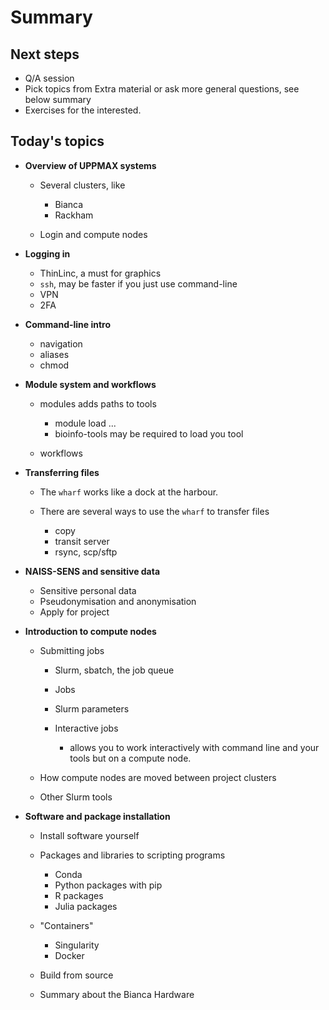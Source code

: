 # Summary

## Next steps

- Q/A session
- Pick topics from Extra material or ask more general questions, see below summary
- Exercises for the interested.

## Today's topics

- **Overview of UPPMAX systems**

    - Several clusters, like 

        - Bianca
        - Rackham

    - Login and compute nodes

- **Logging in**
 
    - ThinLinc, a must for graphics
    - ``ssh``, may be faster if you just use command-line
    - VPN
    - 2FA


- **Command-line intro**

    - navigation 
    - aliases
    - chmod


- **Module system and workflows**


    - modules adds paths to tools


        - module load ...
        - bioinfo-tools may be required to load you tool


    - workflows


- **Transferring files**


    - The ``wharf`` works like a dock at the harbour.
    - There are several ways to use the ``wharf`` to transfer files


      - copy
      - transit server
      - rsync, scp/sftp


- **NAISS-SENS and sensitive data**


    - Sensitive personal data
    - Pseudonymisation and anonymisation
    - Apply for project


- **Introduction to compute nodes**

    - Submitting jobs


        - Slurm, sbatch, the job queue
        - Jobs
        - Slurm parameters
        - Interactive jobs 

            - allows you to work interactively with command line and your tools but on a compute node.

    - How compute nodes are moved between project clusters

    - Other Slurm tools

- **Software and package installation**


    - Install software yourself
    - Packages and libraries to scripting programs

        - Conda
        - Python packages with pip
        - R packages
        - Julia packages

    - "Containers"

        - Singularity
        - Docker

    - Build from source
    - Summary about the Bianca Hardware
